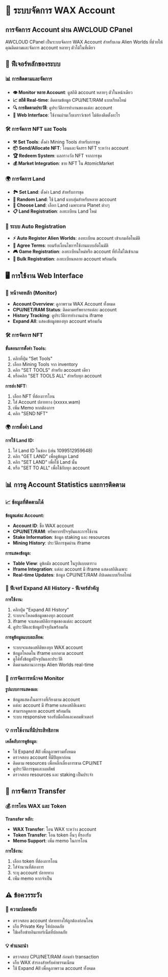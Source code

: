 # 💼 ระบบจัดการ WAX Account

## การจัดการ Account ผ่าน AWCLOUD CPanel

AWCLOUD CPanel เป็นระบบจัดการ WAX Account สำหรับเกม Alien Worlds ที่ช่วยให้คุณติดตามและจัดการ account หลายๆ ตัวได้ในที่เดียว

## 🎯 ฟีเจอร์หลักของระบบ

### **📊 การติดตามและจัดการ**
- **👁️ Monitor หลาย Account**: ดูสถิติ account หลายๆ ตัวในหน้าเดียว
- **📈 สถิติ Real-time**: ติดตามข้อมูล CPU/NET/RAM แบบเรียลไทม์
- **🔍 การติดตามประวัติ**: ดูประวัติการทำงานของแต่ละ account
- **📱 Web Interface**: ใช้งานผ่านเว็บเบราว์เซอร์ ไม่ต้องติดตั้งอะไร

### **🛠️ การจัดการ NFT และ Tools**
- **⚒️ Set Tools**: ตั้งค่า Mining Tools สำหรับการขุด
- **📦 Send/Allocate NFT**: โอนและจัดสรร NFT ระหว่าง account
- **🏆 Redeem System**: แลกรางวัล NFT จากการขุด
- **💰 Market Integration**: ขาย NFT ใน AtomicMarket

### **🌍 การจัดการ Land**
- **🏞️ Set Land**: ตั้งค่า Land สำหรับการขุด
- **🎲 Random Land**: ใช้ Land แบบสุ่มสำหรับหลาย account
- **📍 Choose Land**: เลือก Land เฉพาะตาม Planet ต่างๆ
- **📋 Land Registration**: ลงทะเบียน Land ใหม่

### **🤖 ระบบ Auto Registration**
- **⚡ Auto Register Alien Worlds**: ลงทะเบียน account เข้าเกมอัตโนมัติ
- **📜 Agree Terms**: ยอมรับเงื่อนไขการใช้งานแบบอัตโนมัติ
- **🎮 Game Registration**: ลงทะเบียนใหม่หรือ account ที่ยังไม่ได้เข้าเกม
- **🔄 Bulk Registration**: ลงทะเบียนหลาย account พร้อมกัน

## 🖥️ การใช้งาน Web Interface

### **📱 หน้าจอหลัก (Monitor)**
- **Account Overview**: ดูภาพรวม WAX Account ทั้งหมด
- **CPU/NET/RAM Status**: ติดตามทรัพยากรแต่ละ account
- **History Tracking**: ดูประวัติการทำงานผ่าน iframe
- **Expand All**: แสดงข้อมูลของทุก account พร้อมกัน

### **🛠️ การจัดการ NFT**
**ขั้นตอนการตั้งค่า Tools:**
1. คลิกที่ปุ่ม "Set Tools" 
2. เลือก Mining Tools จาก inventory
3. คลิก "SET TOOLS" สำหรับ account เดียว
4. หรือคลิก "SET TOOLS ALL" สำหรับทุก account

**การส่ง NFT:**
1. เลือก NFT ที่ต้องการโอน
2. ใส่ Account ปลายทาง (xxxxx.wam)
3. เพิ่ม Memo หากต้องการ
4. คลิก "SEND NFT"

### **🌍 การตั้งค่า Land**
**การใช้ Land ID:**
1. ใส่ Land ID ในช่อง (เช่น 1099512959648)
2. คลิก "GET LAND" เพื่อดูข้อมูล Land
3. คลิก "SET LAND" เพื่อใช้ Land นั้น
4. หรือ "SET TO ALL" เพื่อใช้กับทุก account

## 📊 การดู Account Statistics และการติดตาม

### **📈 ข้อมูลที่ติดตามได้**

**ข้อมูลแต่ละ Account:**
- **Account ID**: ชื่อ WAX account
- **CPU/NET/RAM**: ทรัพยากรปัจจุบันและการใช้งาน
- **Stake Information**: ข้อมูล staking และ resources
- **Mining History**: ประวัติการขุดผ่าน iframe

**การแสดงข้อมูล:**
- **Table View**: ดูข้อมัล account ในรูปแบบตาราง
- **Iframe Integration**: แต่ละ account มี iframe แสดงสถิติเฉพาะ
- **Real-time Updates**: ข้อมูล CPU/NET/RAM อัปเดตแบบเรียลไทม์

### **🔄 ฟีเจอร์ Expand All History - ฟีเจอร์สำคัญ**

**การใช้งาน:**
1. คลิกปุ่ม "Expand All History"
2. ระบบจะโหลดข้อมูลของทุก account
3. iframe จะแสดงสถิติการขุดของแต่ละ account
4. ดูประวัติและข้อมูลปัจจุบันพร้อมกัน

**การดูข้อมูลแบบละเอียด:**
- ระบบจะแสดงสถิติของทุก WAX account
- ข้อมูลโหลดใน iframe แยกตาม account
- ดูได้ทั้งข้อมูลปัจจุบันและประวัติ
- ติดตามสถานะการขุด Alien Worlds real-time

### **📱 การจัดการหน้าจอ Monitor**

**รูปแบบการแสดงผล:**
- ข้อมูลแสดงในตารางที่เรียงตาม account
- แต่ละ account มี iframe แสดงสถิติเฉพาะ
- สามารถดูหลาย account พร้อมกัน
- ระบบ responsive รองรับมือถือและคอมพิวเตอร์

### **💡 การใช้งานที่มีประสิทธิภาพ**

**เคล็ดลับการดูข้อมูล:**
- ใช้ Expand All เพื่อดูภาพรวมทั้งหมด
- ตรวจสอบ account ที่มีปัญหาก่อน
- ติดตาม resources เพื่อหลีกเลี่ยงการขาด CPU/NET
- ดูประวัติการขุดและผลลัพธ์
- ตรวจสอบ resources และ staking เป็นประจำ

## 💸 การจัดการ Transfer

### **💰 การโอน WAX และ Token**

**Transfer หลัก:**
- **WAX Transfer**: โอน WAX ระหว่าง account
- **Token Transfer**: โอน token อื่นๆ ที่รองรับ
- **Memo Support**: เพิ่ม memo ในการโอน

**การใช้งาน:**
1. เลือก token ที่ต้องการโอน
2. ใส่จำนวนที่ต้องการ
3. ระบุ account ปลายทาง
4. เพิ่ม memo หากจำเป็น

## ⚠️ ข้อควรระวัง

### **🔐 ความปลอดภัย**
- ตรวจสอบ account ปลายทางให้ถูกต้องก่อนโอน
- เก็บ Private Key ให้ปลอดภัย
- ใช้เครือข่ายอินเทอร์เน็ตที่ปลอดภัย

### **💡 คำแนะนำ**
- ตรวจสอบ CPU/NET/RAM ก่อนทำ transaction
- เก็บ WAX สำรองสำหรับค่าธรรมเนียม
- ใช้ Expand All เพื่อดูภาพรวม account ทั้งหมด